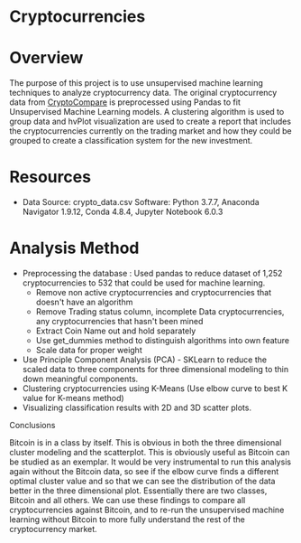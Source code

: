 # Cryptocurrencies

# Overview
The purpose of this project is to use unsupervised machine learning techniques to analyze cryptocurrency data. The original cryptocurrency data from [CryptoCompare](https://min-api.cryptocompare.com/data/all/coinlist) is preprocessed using Pandas to fit Unsupervised Machine Learning models. A clustering algorithm is used to group data and hvPlot visualization are used to create a report that includes the cryptocurrencies currently on the trading market and how they could be grouped to create a classification system for the new investment.

# Resources
* Data Source: crypto_data.csv
Software: Python 3.7.7, Anaconda Navigator 1.9.12, Conda 4.8.4, Jupyter Notebook 6.0.3


# Analysis Method
* Preprocessing the database : Used pandas to reduce dataset of 1,252 cryptocurrencies to 532 that could be used for machine learning.
  - Remove non active cryptocurrencies and cryptocurrencies that doesn't have an algorithm
  - Remove Trading status column, incomplete Data cryptocurrencies, any cryptocurrencies that hasn't been mined
  - Extract Coin Name out and hold separately
  - Use get_dummies method to distinguish algorithms into own feature
  - Scale data for proper weight
* Use Principle Component Analysis (PCA) - SKLearn to reduce the scaled data to three components for three dimensional modeling to thin down meaningful components. 
* Clustering cryptocurrencies using K-Means (Use elbow curve to best K value for K-means method)
* Visualizing classification results with 2D and 3D scatter plots.


Conclusions

Bitcoin is in a class by itself. This is obvious in both the three dimensional cluster modeling and the scatterplot. This is obviously useful as Bitcoin can be studied as an exemplar.
It would be very instrumental to run this analysis again without the Bitcoin data, so see if the elbow curve finds a different optimal cluster value and so that we can see the distribution of the data better in the three dimensional plot. Essentially there are two classes, Bitcoin and all others.
We can use these findings to compare all cryptocurrencies against Bitcoin, and to re-run the unsupervised machine learning without Bitcoin to more fully understand the rest of the cryptocurrency market.
